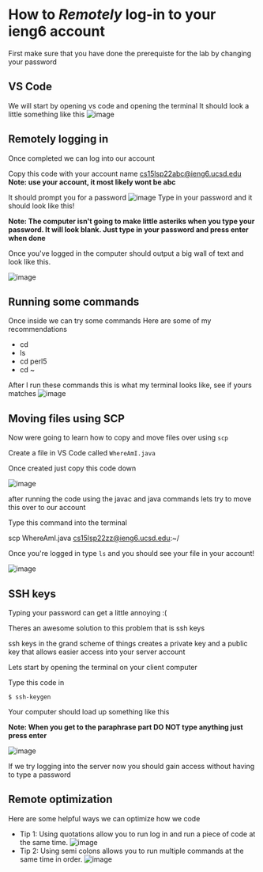 # How to *Remotely* log-in to your ieng6 account
First make sure that you have done the prerequiste for the lab by changing your password


## VS Code
We will start by opening vs code and opening the terminal
It should look a little something like this
![image](VScode.png)

## Remotely logging in
Once completed we can log into our account

Copy this code with your account name
cs15lsp22abc@ieng6.ucsd.edu
__Note: use your account, it most likely wont be abc__

It should prompt you for a password 
![image](password.png) 
Type in your password and it should look like this!

__Note: The computer isn't going to make little asteriks when you type your password. It will look blank. Just type in your password and press enter when done__

Once you've logged in the computer should output a big wall of text and look like this.

![image](afterPassword.png)

## Running some commands
Once inside we can try some commands
Here are some of my recommendations
- cd
- ls
- cd perl5
- cd ~

After I run these commands this is what my terminal looks like, see if yours matches
![image](rnCmd.png)

## Moving files using SCP
Now were going to learn how to copy and move files over using `scp`

Create a file in VS Code called `WhereAmI.java`

Once created just copy this code down

![image](cpCode.png)

after running the code using the javac and java commands lets try to move this over to our account

Type this command into the terminal

scp WhereAmI.java cs15lsp22zz@ieng6.ucsd.edu:~/

Once you're logged in type `ls` and you should see your file in your account!

![image](scpLs.png)


## SSH keys
Typing your password can get a little annoying :(

Theres an awesome solution to this problem that is ssh keys

ssh keys in the grand scheme of things creates a private key and a public key that allows easier access into your server account

Lets start by opening the terminal on your client computer

Type this code in 

`$ ssh-keygen`

Your computer should load up something like this

__Note: When you get to the paraphrase part DO NOT type anything just press enter__

![image](keystuff.png)

If we try logging into the server now you should gain access without having to type a password

## Remote optimization
Here are some helpful ways we can optimize how we code

- Tip 1: Using quotations allow you to run log in and run a piece of code at the same time.
![image](lsCommand.png)
- Tip 2: Using semi colons allows you to run multiple commands at the same time in order.
![image](semiColon.png)






